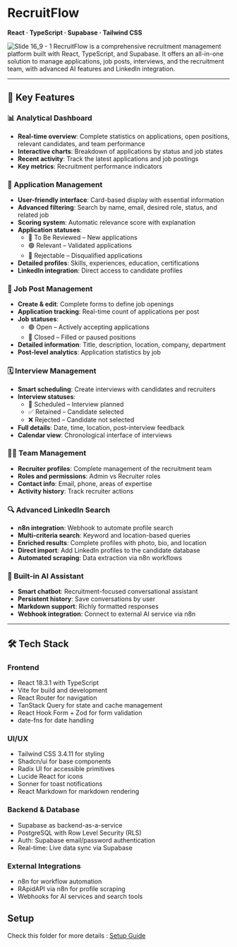 # RecruitFlow  
**React · TypeScript · Supabase · Tailwind CSS**

![Slide 16_9 - 1](https://github.com/user-attachments/assets/583616d7-27fe-4f54-b88f-d7d04426f564)
RecruitFlow is a comprehensive recruitment management platform built with React, TypeScript, and Supabase. It offers an all-in-one solution to manage applications, job posts, interviews, and the recruitment team, with advanced AI features and LinkedIn integration.

---

## 🚀 Key Features

### 📊 Analytical Dashboard
- **Real-time overview**: Complete statistics on applications, open positions, relevant candidates, and team performance  
- **Interactive charts**: Breakdown of applications by status and job states  
- **Recent activity**: Track the latest applications and job postings  
- **Key metrics**: Recruitment performance indicators  

### 👥 Application Management
- **User-friendly interface**: Card-based display with essential information  
- **Advanced filtering**: Search by name, email, desired role, status, and related job  
- **Scoring system**: Automatic relevance score with explanation  
- **Application statuses**:
  - 🔵 To Be Reviewed – New applications  
  - 🟢 Relevant – Validated applications  
  - 🔴 Rejectable – Disqualified applications  
- **Detailed profiles**: Skills, experiences, education, certifications  
- **LinkedIn integration**: Direct access to candidate profiles  

### 💼 Job Post Management
- **Create & edit**: Complete forms to define job openings  
- **Application tracking**: Real-time count of applications per post  
- **Job statuses**:
  - 🟢 Open – Actively accepting applications  
  - 🔴 Closed – Filled or paused positions  
- **Detailed information**: Title, description, location, company, department  
- **Post-level analytics**: Application statistics by job  

### 🗓️ Interview Management
- **Smart scheduling**: Create interviews with candidates and recruiters  
- **Interview statuses**:
  - 📅 Scheduled – Interview planned  
  - ✅ Retained – Candidate selected  
  - ❌ Rejected – Candidate not selected  
- **Full details**: Date, time, location, post-interview feedback  
- **Calendar view**: Chronological interface of interviews  

### 👨‍💼 Team Management
- **Recruiter profiles**: Complete management of the recruitment team  
- **Roles and permissions**: Admin vs Recruiter roles  
- **Contact info**: Email, phone, areas of expertise  
- **Activity history**: Track recruiter actions  

### 🔍 Advanced LinkedIn Search
- **n8n integration**: Webhook to automate profile search  
- **Multi-criteria search**: Keyword and location-based queries  
- **Enriched results**: Complete profiles with photo, bio, and location  
- **Direct import**: Add LinkedIn profiles to the candidate database  
- **Automated scraping**: Data extraction via n8n workflows  

### 🤖 Built-in AI Assistant
- **Smart chatbot**: Recruitment-focused conversational assistant  
- **Persistent history**: Save conversations by user  
- **Markdown support**: Richly formatted responses  
- **Webhook integration**: Connect to external AI service via n8n  

---

## 🛠️ Tech Stack

### Frontend
- React 18.3.1 with TypeScript  
- Vite for build and development  
- React Router for navigation  
- TanStack Query for state and cache management  
- React Hook Form + Zod for form validation  
- date-fns for date handling  

### UI/UX
- Tailwind CSS 3.4.11 for styling  
- Shadcn/ui for base components  
- Radix UI for accessible primitives  
- Lucide React for icons  
- Sonner for toast notifications  
- React Markdown for markdown rendering  

### Backend & Database
- Supabase as backend-as-a-service  
- PostgreSQL with Row Level Security (RLS)  
- Auth: Supabase email/password authentication  
- Real-time: Live data sync via Supabase  

### External Integrations
- n8n for workflow automation 
- RApidAPI  via n8n for profile scraping  
- Webhooks for AI services and search tools

## Setup
 Check this folder for more details : [Setup Guide](Setup)

